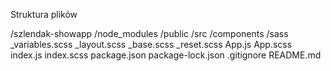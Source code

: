 Struktura plików

/szlendak-showapp
    /node_modules
    /public
    /src
        /components
        /sass
            _variables.scss
            _layout.scss
            _base.scss
            _reset.scss
        App.js
        App.scss
        index.js
        index.scss
    package.json
    package-lock.json
    .gitignore
    README.md